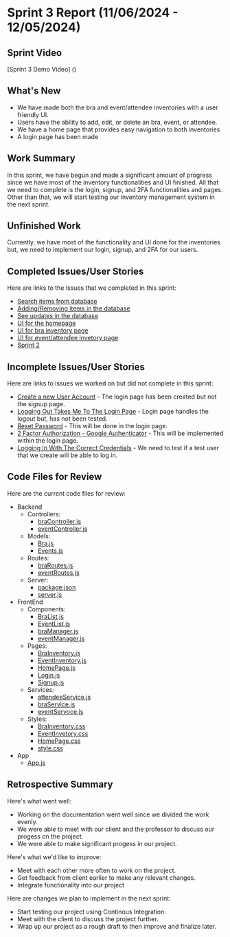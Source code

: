 # Sprint 3 Report (11/06/2024 - 12/05/2024)

## Sprint Video
[Sprint 3 Demo Video] ()

## What's New
* We have made both the bra and event/attendee inventories with a user friendly UI. 
* Users have the ability to add, edit, or delete an bra, event, or attendee.
* We have a home page that provides easy navigation to both inventories
* A login page has been made



## Work Summary

In this sprint, we have begun and made a significant amount of progress since we have most of the inventory functionalities and UI finished. All that we need to complete is the login, signup, and 2FA functionalities and pages. Other than that, we will start testing our inventory management system in the next sprint.

## Unfinished Work

Currently, we have most of the functionality and UI done for the inventories but, we need to implement our login, signup, and 2FA for our users.

## Completed Issues/User Stories
Here are links to the issues that we completed in this sprint:

 * [Search items from database](https://github.com/users/JoshnaPR/projects/2/views/2?pane=issue&itemId=80006110&issue=JoshnaPR%7CACME2-BI%7C3)
 * [Adding/Removing items in the database](https://github.com/users/JoshnaPR/projects/2/views/2?pane=issue&itemId=80006153&issue=JoshnaPR%7CACME2-BI%7C2)
 * [See updates in the database](https://github.com/users/JoshnaPR/projects/2/views/2?pane=issue&itemId=83109666&issue=JoshnaPR%7CACME2-BI%7C12)
 * [UI for the homepage](https://github.com/users/JoshnaPR/projects/2/views/2?pane=issue&itemId=83379647&issue=JoshnaPR%7CACME2-BI%7C16) 
 * [UI for bra inventory page](https://github.com/users/JoshnaPR/projects/2/views/2?pane=issue&itemId=83379722&issue=JoshnaPR%7CACME2-BI%7C17)
 * [UI for event/attendee invetory page](https://github.com/users/JoshnaPR/projects/2/views/2?pane=issue&itemId=83379752&issue=JoshnaPR%7CACME2-BI%7C18) 
 * [Sprint 2](https://github.com/users/JoshnaPR/projects/2/views/2?pane=issue&itemId=85442729&issue=JoshnaPR%7CACME2-BI%7C36)

 ## Incomplete Issues/User Stories
 Here are links to issues we worked on but did not complete in this sprint:
 
 * [Create a new User Account](https://github.com/JoshnaPR/ACME2-BI/issues/9) - The login page has been created but not the signup page.
 * [Logging Out Takes Me To The Login Page](https://github.com/JoshnaPR/ACME2-BI/issues/6) - Login page handles the logout but, has not been tested.
 * [Reset Password](https://github.com/JoshnaPR/ACME2-BI/issues/5) - This will be done in the login page.
 * [2 Factor Authorization - Google Authenticator](https://github.com/JoshnaPR/ACME2-BI/issues/4) - This will be implemented within the login page.
 * [Logging In With The Correct Credentials](https://github.com/JoshnaPR/ACME2-BI/issues/1) - We need to test if a test user that we create will be able to log in.

## Code Files for Review

Here are the current code files for review:
* Backend
  * Controllers:
    * [braController.js](https://github.com/JoshnaPR/ACME2-BI/blob/main/Inventory%20Management%20System/Backend/Controllers/braController.js)
    * [eventController.js](https://github.com/JoshnaPR/ACME2-BI/blob/main/Inventory%20Management%20System/Backend/Controllers/eventController.js)
  * Models:
    * [Bra.js](https://github.com/JoshnaPR/ACME2-BI/blob/main/Inventory%20Management%20System/Backend/Models/Bra.js)
    * [Events.js](https://github.com/JoshnaPR/ACME2-BI/blob/main/Inventory%20Management%20System/Backend/Models/Events.js)
  * Routes:
    * [braRoutes.js](https://github.com/JoshnaPR/ACME2-BI/blob/main/Inventory%20Management%20System/Backend/Routes/braRoutes.js)
    * [eventRoutes.js](https://github.com/JoshnaPR/ACME2-BI/blob/main/Inventory%20Management%20System/Backend/Routes/eventRoutes.js)
  * Server:
    * [package.json](https://github.com/JoshnaPR/ACME2-BI/blob/main/Inventory%20Management%20System/Backend/package.json)
    * [server.js](https://github.com/JoshnaPR/ACME2-BI/blob/main/Inventory%20Management%20System/Backend/server.js)
* FrontEnd
  * Components:
    * [BraList.js](https://github.com/JoshnaPR/ACME2-BI/blob/main/Inventory%20Management%20System/frontend/src/components/BraList.js)
    * [EventList.js](https://github.com/JoshnaPR/ACME2-BI/blob/main/Inventory%20Management%20System/frontend/src/components/EventList.js)
    * [braManager.js](https://github.com/JoshnaPR/ACME2-BI/blob/main/Inventory%20Management%20System/frontend/src/components/braManager.js)
    * [eventManager.js](https://github.com/JoshnaPR/ACME2-BI/blob/main/Inventory%20Management%20System/frontend/src/components/eventManager.js)
  * Pages:
    * [BraInventory.js](https://github.com/JoshnaPR/ACME2-BI/blob/main/Inventory%20Management%20System/frontend/src/pages/BraInventory.js)
    * [EventInventory.js](https://github.com/JoshnaPR/ACME2-BI/blob/main/Inventory%20Management%20System/frontend/src/pages/EventInventory.js)
    * [HomePage.js](https://github.com/JoshnaPR/ACME2-BI/blob/main/Inventory%20Management%20System/frontend/src/pages/HomePage.js)
    * [Login.js](https://github.com/JoshnaPR/ACME2-BI/blob/main/Inventory%20Management%20System/frontend/src/pages/Login.js)
    * [Signup.js](https://github.com/JoshnaPR/ACME2-BI/blob/main/Inventory%20Management%20System/frontend/src/pages/Signup.js)
  * Services:
    * [attendeeService.js](https://github.com/JoshnaPR/ACME2-BI/blob/main/Inventory%20Management%20System/frontend/src/services/attendeeService.js)
    * [braService.js](https://github.com/JoshnaPR/ACME2-BI/blob/main/Inventory%20Management%20System/frontend/src/services/braService.js)
    * [eventServoce.js](https://github.com/JoshnaPR/ACME2-BI/blob/main/Inventory%20Management%20System/frontend/src/services/eventService.js)
  * Styles:
    * [BraInventory.css](https://github.com/JoshnaPR/ACME2-BI/blob/main/Inventory%20Management%20System/frontend/src/styles/BraInventory.css)
    * [EventInvetory.css](https://github.com/JoshnaPR/ACME2-BI/blob/main/Inventory%20Management%20System/frontend/src/styles/EventInventory.css)
    * [HomePage.css](https://github.com/JoshnaPR/ACME2-BI/blob/main/Inventory%20Management%20System/frontend/src/styles/HomePage.css)
    * [style.css](https://github.com/JoshnaPR/ACME2-BI/blob/main/Inventory%20Management%20System/frontend/src/styles/style.css)
* App
  * [App.js](https://github.com/JoshnaPR/ACME2-BI/blob/main/Inventory%20Management%20System/frontend/src/App.js)
  
## Retrospective Summary
Here's what went well:
  * Working on the documentation went well since we divided the work evenly.
  * We were able to meet with our client and the professor to discuss our progess on the project.
  * We were able to make significant progess in our project.
 
Here's what we'd like to improve:
   * Meet with each other more often to work on the project.
   * Get feedback from client earlier to make any relevant changes.
   * Integrate functionality into our project
  
Here are changes we plan to implement in the next sprint:
   * Start testing our project using Continous Integration.
   * Meet with the client to discuss the project further.
   * Wrap up our project as a rough draft to then improve and finalize later.
